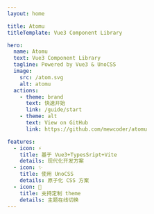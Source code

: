 ```yaml
---
layout: home

title: Atomu
titleTemplate: Vue3 Component Library

hero:
  name: Atomu
  text: Vue3 Component Library
  tagline: Powered by Vue3 & UnoCSS
  image:
    src: /atom.svg
    alt: atomu
  actions:
    - theme: brand
      text: 快速开始
      link: /guide/start
    - theme: alt
      text: View on GitHub
      link: https://github.com/mewcoder/atomu

features:
  - icon: ⚡
    title: 基于 Vue3+TypesSript+Vite
    details: 现代化开发方案
  - icon: ✨
    title: 使用 UnoCSS
    details: 原子化 CSS 方案
  - icon: 🌈
    title: 支持定制 theme
    details: 主题在线切换
---
```

